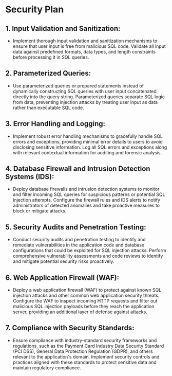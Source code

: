 # Security Plan

## 1. Input Validation and Sanitization:
- Implement thorough input validation and sanitization mechanisms to ensure that user input is free from malicious SQL code. Validate all input data against predefined formats, data types, and length constraints before processing it in SQL queries.

## 2. Parameterized Queries:
- Use parameterized queries or prepared statements instead of dynamically constructing SQL queries with user input concatenated directly into the query string. Parameterized queries separate SQL logic from data, preventing injection attacks by treating user input as data rather than executable SQL code.

## 3. Error Handling and Logging:
- Implement robust error handling mechanisms to gracefully handle SQL errors and exceptions, providing minimal error details to users to avoid disclosing sensitive information. Log all SQL errors and exceptions along with relevant contextual information for auditing and forensic analysis.

## 4. Database Firewall and Intrusion Detection Systems (IDS):
- Deploy database firewalls and intrusion detection systems to monitor and filter incoming SQL queries for suspicious patterns or potential SQL injection attempts. Configure the firewall rules and IDS alerts to notify administrators of detected anomalies and take proactive measures to block or mitigate attacks.

## 5. Security Audits and Penetration Testing:
- Conduct security audits and penetration testing to identify and remediate vulnerabilities in the application code and database configurations that could be exploited for SQL injection attacks. Perform comprehensive vulnerability assessments and code reviews to identify and mitigate potential security risks proactively.

## 6. Web Application Firewall (WAF):
- Deploy a web application firewall (WAF) to protect against known SQL injection attacks and other common web application security threats. Configure the WAF to inspect incoming HTTP requests and filter out malicious SQL injection payloads before they reach the application server, providing an additional layer of defense against attacks.

## 7. Compliance with Security Standards:
- Ensure compliance with industry-standard security frameworks and regulations, such as the Payment Card Industry Data Security Standard (PCI DSS), General Data Protection Regulation (GDPR), and others relevant to the application's domain. Implement security controls and practices aligned with these standards to protect sensitive data and maintain regulatory compliance.
